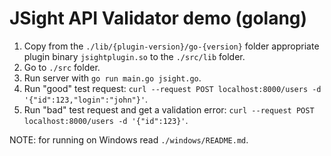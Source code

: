 # JSight API Validator demo (golang)

1. Copy from the `./lib/{plugin-version}/go-{version}` folder appropriate plugin binary
   `jsightplugin.so` to the `./src/lib` folder.
2. Go to `./src` folder.
3. Run server with `go run main.go jsight.go`.
4. Run "good" test request: `curl --request POST localhost:8000/users -d '{"id":123,"login":"john"}'`.
5. Run "bad" test request and get a validation error: `curl --request POST localhost:8000/users -d '{"id":123}'`.

NOTE: for running on Windows read `./windows/README.md`.
